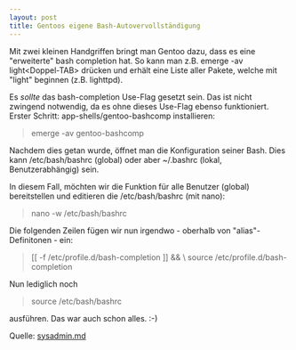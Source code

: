 ```yaml
---
layout: post
title: Gentoos eigene Bash-Autovervollständigung
---
```

Mit zwei kleinen Handgriffen bringt man Gentoo dazu, dass es eine "erweiterte" bash completion hat. So kann man z.B. emerge -av light&lt;Doppel-TAB&gt; drücken und erhält eine Liste aller Pakete, welche mit "light" beginnen (z.B. lighttpd).



Es <em>sollte</em> das bash-completion Use-Flag gesetzt sein. Das ist nicht zwingend notwendig, da es ohne dieses Use-Flag ebenso funktioniert.
Erster Schritt: app-shells/gentoo-bashcomp installieren:
<blockquote>emerge -av gentoo-bashcomp</blockquote>
Nachdem dies getan wurde, öffnet man die Konfiguration seiner Bash. Dies kann /etc/bash/bashrc (global) oder aber ~/.bashrc (lokal, Benutzerabhängig) sein.

In diesem Fall, möchten wir die Funktion für alle Benutzer (global) bereitstellen und editieren die /etc/bash/bashrc (mit nano):
<blockquote>nano -w /etc/bash/bashrc</blockquote>

Die folgenden Zeilen fügen wir nun irgendwo - oberhalb von "alias"-Definitonen - ein:
<blockquote>[[ -f /etc/profile.d/bash-completion ]] &amp;&amp; \
source /etc/profile.d/bash-completion</blockquote>

Nun lediglich noch <blockquote>source /etc/bash/bashrc</blockquote> ausführen. Das war auch schon alles. :-)

Quelle: <a href="http://www.sysadmin.md/tab-autocompletion-for-gentoo.html" target="_blank">sysadmin.md</a>
